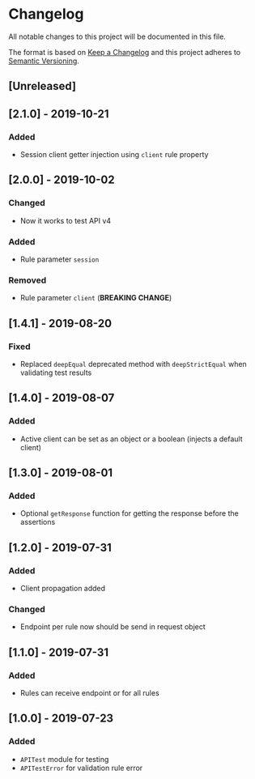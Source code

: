# Changelog

All notable changes to this project will be documented in this file.

The format is based on [Keep a Changelog](http://keepachangelog.com/en/1.0.0/)
and this project adheres to [Semantic Versioning](http://semver.org/spec/v2.0.0.html).

## [Unreleased]

## [2.1.0] - 2019-10-21
### Added
- Session client getter injection using `client` rule property

## [2.0.0] - 2019-10-02
### Changed
- Now it works to test API v4

### Added
- Rule parameter `session`

### Removed
- Rule parameter `client` (**BREAKING CHANGE**)

## [1.4.1] - 2019-08-20
### Fixed
- Replaced `deepEqual` deprecated method with `deepStrictEqual` when validating test results

## [1.4.0] - 2019-08-07
### Added
- Active client can be set as an object or a boolean (injects a default client)

## [1.3.0] - 2019-08-01
### Added
- Optional `getResponse` function for getting the response before the assertions

## [1.2.0] - 2019-07-31
### Added
- Client propagation added

### Changed
- Endpoint per rule now should be send in request object

## [1.1.0] - 2019-07-31
### Added
- Rules can receive endpoint or for all rules

## [1.0.0] - 2019-07-23
### Added
- `APITest` module for testing
- `APITestError` for validation rule error
